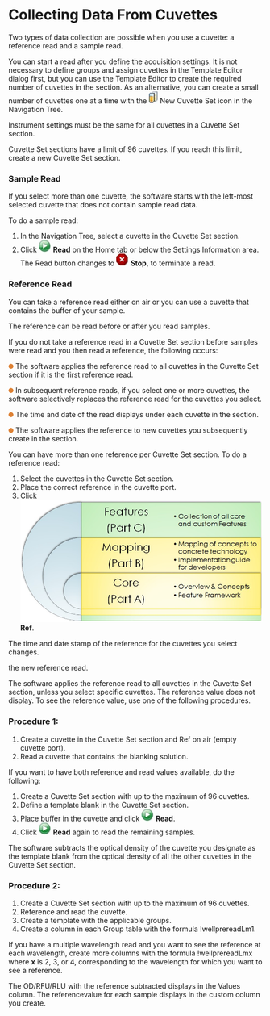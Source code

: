 # Collecting Data From Cuvettes

Two types of data collection are possible when you use a cuvette: a reference read and a sample read.

You can start a read after you define the acquisition settings. It is not necessary to define groups and assign cuvettes in the Template Editor dialog first, but you can use the Template Editor to create the required number of cuvettes in the section. As an alternative, you can create a small number of cuvettes one at a time with the ![](<../../../.gitbook/assets/0 (4) (1) (1).jpeg>) New Cuvette Set icon in the Navigation Tree.

Instrument settings must be the same for all cuvettes in a Cuvette Set section.

Cuvette Set sections have a limit of 96 cuvettes. If you reach this limit, create a new Cuvette Set section.

### Sample Read

If you select more than one cuvette, the software starts with the left-most selected cuvette that does not contain sample read data.

To do a sample read:

1. In the Navigation Tree, select a cuvette in the Cuvette Set section.
2. Click ![](<../../../.gitbook/assets/1 (4) (1).jpeg>) **Read** on the Home tab or below the Settings Information area. The Read button changes to ![](<../../../.gitbook/assets/2 (3) (1) (1).jpeg>) **Stop**, to terminate a read.

### Reference Read

You can take a reference read either on air or you can use a cuvette that contains the buffer of your sample.

The reference can be read before or after you read samples.

If you do not take a reference read in a Cuvette Set section before samples were read and you then read a reference, the following occurs:

![](<../../../.gitbook/assets/3 (4) (1) (1).png>) The software applies the reference read to all cuvettes in the Cuvette Set section if it is the first reference read.

![](<../../../.gitbook/assets/4 (4) (1) (1).png>) In subsequent reference reads, if you select one or more cuvettes, the software selectively replaces the reference read for the cuvettes you select.

![](<../../../.gitbook/assets/5 (3) (1) (1).png>) The time and date of the read displays under each cuvette in the section.

![](<../../../.gitbook/assets/6 (4) (1) (1).png>) The software applies the reference to new cuvettes you subsequently create in the section.

You can have more than one reference per Cuvette Set section. To do a reference read:

1. Select the cuvettes in the Cuvette Set section.
2. Place the correct reference in the cuvette port.
3. Click ![](<../../../.gitbook/assets/7 (2).jpeg>) **Ref**.

The time and date stamp of the reference for the cuvettes you select changes.

the new reference read.

The software applies the reference read to all cuvettes in the Cuvette Set section, unless you select specific cuvettes. The reference value does not display. To see the reference value, use one of the following procedures.

### Procedure 1:

1. Create a cuvette in the Cuvette Set section and Ref on air (empty cuvette port).
2. Read a cuvette that contains the blanking solution.

If you want to have both reference and read values available, do the following:

1. Create a Cuvette Set section with up to the maximum of 96 cuvettes.
2. Define a template blank in the Cuvette Set section.
3. Place buffer in the cuvette and click ![](<../../../.gitbook/assets/0 (3) (1) (1).jpeg>) **Read**.
4. Click ![](<../../../.gitbook/assets/1 (3) (1).jpeg>) **Read** again to read the remaining samples.

The software subtracts the optical density of the cuvette you designate as the template blank from the optical density of all the other cuvettes in the Cuvette Set section.

### Procedure 2:

1. Create a Cuvette Set section with up to the maximum of 96 cuvettes.
2. Reference and read the cuvette.
3. Create a template with the applicable groups.
4. Create a column in each Group table with the formula !wellprereadLm1.

If you have a multiple wavelength read and you want to see the reference at each wavelength, create more columns with the formula !wellprereadLmx where **x** is 2, 3, or 4, corresponding to the wavelength for which you want to see a reference.

The OD/RFU/RLU with the reference subtracted displays in the Values column. The referencevalue for each sample displays in the custom column you create.
